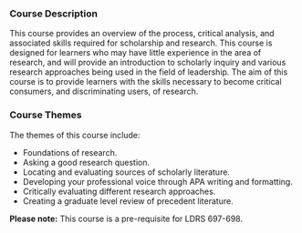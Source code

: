 ### Course Description

This course provides an overview of the process, critical analysis, and associated skills required for scholarship and research.  This course is designed for learners who may have little experience in the area of research, and will provide an introduction to scholarly inquiry and various research approaches being used in the field of leadership. The aim of this course is to provide  learners with the skills necessary to become critical consumers, and discriminating users, of research. 

### Course Themes

The themes of this course include: 

* Foundations of research.
* Asking a good research question.
* Locating and evaluating sources of scholarly literature.
* Developing your professional voice through APA writing and formatting. 
* Critically evaluating different research approaches.
* Creating a graduate level review of precedent literature.  

**Please note:** This course is a pre-requisite for LDRS 697-698.   


